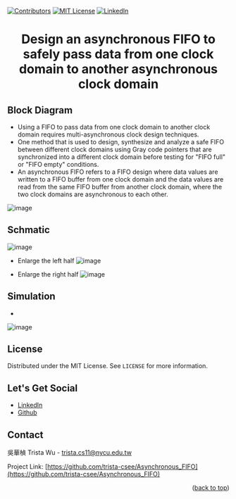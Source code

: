 <a name="readme-top"></a>
<!-- PROJECT SHIELDS -->
[![Contributors][contributors-shield]]()
[![MIT License][license-shield]][license-url]
[![LinkedIn][linkedin-shield]][linkedin-url]

<!-- PROJECT Name --> 
<h1 align="center">Design an asynchronous FIFO to safely pass data from one clock domain to another asynchronous clock domain</h1>

<!-- Block Diagram -->
## Block Diagram
* Using a FIFO to pass data from one clock domain to another clock domain requires multi-asynchronous clock design techniques.
* One method that is used to design, synthesize and analyze a safe FIFO between different clock domains using Gray code pointers that are synchronized into a different clock domain before testing for "FIFO full" or "FIFO empty" conditions.
* An asynchronous FIFO refers to a FIFO design where data values are written to a FIFO buffer from one clock domain and the data values are read from the same FIFO buffer from another clock domain, where the two clock domains are asynchronous to each other.

![image]()

<!-- Schmatic -->
## Schmatic
![image]()

* Enlarge the left half
![image]()

* Enlarge the right half
![image]()

<!-- Simulation -->
## Simulation
*  
![image]()

<!-- LICENSE -->
## License
Distributed under the MIT License. See `LICENSE` for more information.

<!-- LET'S GET SOCIAL -->
## Let's Get Social
* [LinkedIn](https://www.linkedin.com/in/hua-chen-wu-363252241/)
* [Github](https://github.com/trista-csee)

<!-- CONTACT -->
## Contact
吳華楨 Trista Wu - trista.cs11@nycu.edu.tw

Project Link: [https://github.com/trista-csee/Asynchronous_FIFO](https://github.com/trista-csee/Asynchronous_FIFO)

<p align="right">(<a href="#readme-top">back to top</a>)</p>

<!-- MARKDOWN LINKS & IMAGES -->
[contributors-shield]: https://img.shields.io/badge/contributors-1-orange.svg?style=flat-square
[license-shield]: https://img.shields.io/badge/license-MIT-blue.svg?style=flat-square
[license-url]: https://choosealicense.com/licenses/mit
[linkedin-shield]: https://img.shields.io/badge/-LinkedIn-black.svg?style=flat-square&logo=linkedin&colorB=555
[linkedin-url]: https://www.linkedin.com/in/hua-chen-wu-363252241/
[product-screenshot]: ./images/projects/portfolio.jpg
